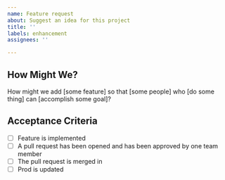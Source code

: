 ```yaml
---
name: Feature request
about: Suggest an idea for this project
title: ''
labels: enhancement
assignees: ''

---
```


## How Might We?
How might we add [some feature] so that [some people] who [do some thing] can [accomplish some goal]?

## Acceptance Criteria

- [ ]  Feature is implemented
- [ ] A pull request has been opened and has been approved by one team member
- [ ] The pull request is merged in
- [ ] Prod is updated
